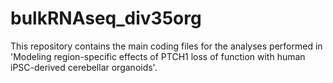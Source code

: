 # bulkRNAseq_div35org

This repository contains the main coding files for the analyses performed in 'Modeling region-specific effects of PTCH1 loss of function with human iPSC-derived cerebellar organoids'.

